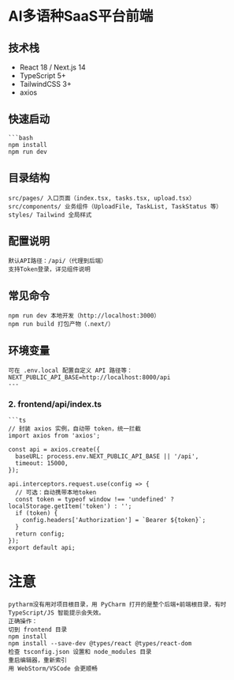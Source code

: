 # AI多语种SaaS平台前端

## 技术栈
- React 18 / Next.js 14
- TypeScript 5+
- TailwindCSS 3+
- axios

## 快速启动
    ```bash
    npm install
    npm run dev

## 目录结构
    src/pages/ 入口页面（index.tsx, tasks.tsx, upload.tsx）
    src/components/ 业务组件（UploadFile, TaskList, TaskStatus 等）
    styles/ Tailwind 全局样式
## 配置说明
    默认API路径：/api/（代理到后端）
    支持Token登录，详见组件说明
## 常见命令
    npm run dev 本地开发（http://localhost:3000）
    npm run build 打包产物（.next/）
## 环境变量
    可在 .env.local 配置自定义 API 路径等：
    NEXT_PUBLIC_API_BASE=http://localhost:8000/api
    ---
### 2. frontend/api/index.ts
    ```ts
    // 封装 axios 实例，自动带 token，统一拦截
    import axios from 'axios';
    
    const api = axios.create({
      baseURL: process.env.NEXT_PUBLIC_API_BASE || '/api',
      timeout: 15000,
    });
    
    api.interceptors.request.use(config => {
      // 可选：自动携带本地token
      const token = typeof window !== 'undefined' ? localStorage.getItem('token') : '';
      if (token) {
        config.headers['Authorization'] = `Bearer ${token}`;
      }
      return config;
    });
    export default api;

# 注意
    pytharm没有用对项目根目录，用 PyCharm 打开的是整个后端+前端根目录，有时 TypeScript/JS 智能提示会失效。
    正确操作：
    切到 frontend 目录
    npm install
    npm install --save-dev @types/react @types/react-dom
    检查 tsconfig.json 设置和 node_modules 目录
    重启编辑器，重新索引
    用 WebStorm/VSCode 会更顺畅

